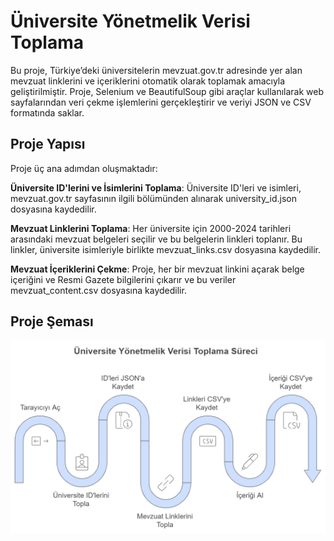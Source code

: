 # Üniversite Yönetmelik Verisi Toplama

Bu proje, Türkiye’deki üniversitelerin mevzuat.gov.tr adresinde yer alan mevzuat linklerini ve içeriklerini otomatik olarak toplamak amacıyla geliştirilmiştir. 
Proje, Selenium ve BeautifulSoup gibi araçlar kullanılarak web sayfalarından veri çekme işlemlerini gerçekleştirir ve veriyi JSON ve CSV formatında saklar.

## Proje Yapısı

Proje üç ana adımdan oluşmaktadır:

**Üniversite ID'lerini ve İsimlerini Toplama**:
Üniversite ID'leri ve isimleri, mevzuat.gov.tr sayfasının ilgili bölümünden alınarak university_id.json dosyasına kaydedilir.

**Mevzuat Linklerini Toplama**:
Her üniversite için 2000-2024 tarihleri arasındaki mevzuat belgeleri seçilir ve bu belgelerin linkleri toplanır.
Bu linkler, üniversite isimleriyle birlikte mevzuat_links.csv dosyasına kaydedilir.

**Mevzuat İçeriklerini Çekme**:
Proje, her bir mevzuat linkini açarak belge içeriğini ve Resmi Gazete bilgilerini çıkarır ve bu veriler mevzuat_content.csv dosyasına kaydedilir.

## Proje Şeması

![ProjeŞeması](Img/mevzuat_data.png)



